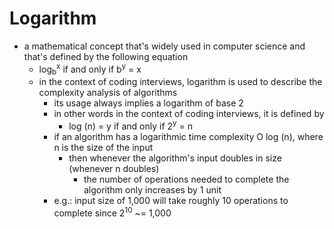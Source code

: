 # Logarithm

- a mathematical concept that's widely used in computer science and that's defined by the following equation
  - log<sub>b</sub><sup>x</sup> if and only if b<sup>y</sup> = x
  - in the context of coding interviews, logarithm is used to describe the complexity analysis of algorithms
    - its usage always implies a logarithm of base 2
    - in other words in the context of coding interviews, it is defined by
      - log (n) = y if and only if 2<sup>y</sup> = n
    - if an algorithm has a logarithmic time complexity O log (n), where n is the size of the input
      - then whenever the algorithm's input doubles in size (whenever n doubles)
        - the number of operations needed to complete the algorithm only increases by 1 unit
    - e.g.: input size of 1,000 will take roughly 10 operations to complete since 2<sup>10</sup> ~= 1,000
